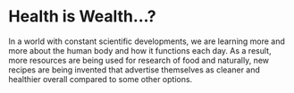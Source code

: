 # Health is Wealth...?

In a world with constant scientific developments, we are learning more and more about the human body and how it functions each day. As a result, more resources are being used for research of food and naturally, new recipes are being invented that advertise themselves as cleaner and healthier overall compared to some other options.